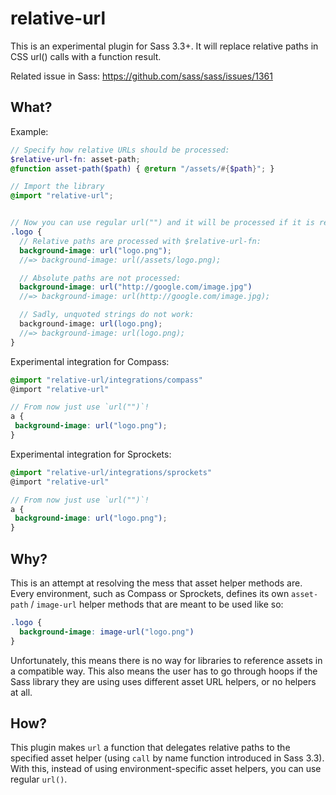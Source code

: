 # relative-url

This is an experimental plugin for Sass 3.3+. It will replace relative paths in CSS url() calls with a function result.

Related issue in Sass: https://github.com/sass/sass/issues/1361

## What?

Example:

```scss
// Specify how relative URLs should be processed:
$relative-url-fn: asset-path;
@function asset-path($path) { @return "/assets/#{$path}"; }

// Import the library
@import "relative-url";


// Now you can use regular url("") and it will be processed if it is relative:
.logo {
  // Relative paths are processed with $relative-url-fn:
  background-image: url("logo.png");
  //=> background-image: url(/assets/logo.png);

  // Absolute paths are not processed:
  background-image: url("http://google.com/image.jpg")
  //=> background-image: url(http://google.com/image.jpg);

  // Sadly, unquoted strings do not work:
  background-image: url(logo.png);
  //=> background-image: url(logo.png);
}
```

Experimental integration for Compass:

```scss
@import "relative-url/integrations/compass"
@import "relative-url"

// From now just use `url("")`!
a {
 background-image: url("logo.png");
}
```

Experimental integration for Sprockets:

```scss
@import "relative-url/integrations/sprockets"
@import "relative-url"

// From now just use `url("")`!
a {
 background-image: url("logo.png");
}
```

## Why?

This is an attempt at resolving the mess that asset helper methods are.
Every environment, such as Compass or Sprockets, defines its own `asset-path` / `image-url` helper methods that are meant to be used like so:

```scss
.logo {
  background-image: image-url("logo.png")
}
```

Unfortunately, this means there is no way for libraries to reference assets in a compatible way.
This also means the user has to go through hoops if the Sass library they are using uses different asset URL helpers, or no helpers at all.

## How?

This plugin makes `url` a function that delegates relative paths to the specified asset helper (using `call` by name function introduced in Sass 3.3).
With this, instead of using environment-specific asset helpers, you can use regular `url()`.
